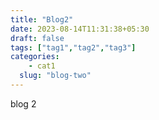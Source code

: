 ```yaml
---
title: "Blog2"
date: 2023-08-14T11:31:38+05:30
draft: false
tags: ["tag1","tag2","tag3"]
categories: 
    - cat1
  slug: "blog-two"
---
```


blog 2